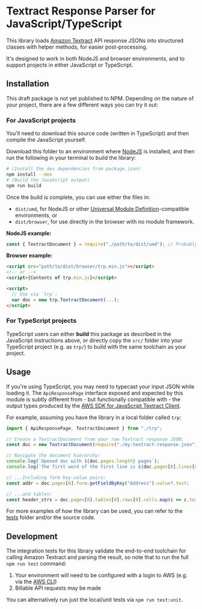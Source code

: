 # Textract Response Parser for JavaScript/TypeScript

This library loads [Amazon Textract](https://docs.aws.amazon.com/textract/latest/dg/what-is.html) API response JSONs into structured classes with helper methods, for easier post-processing.

It's designed to work in both NodeJS and browser environments, and to support projects in either JavaScript or TypeScript.


## Installation

This draft package is not yet published to NPM. Depending on the nature of your project, there are a few different ways you can try it out:


### For JavaScript projects

You'll need to download this source code (written in TypeScript) and then compile the JavaScript yourself.

Download this folder to an environment where [NodeJS](https://nodejs.org/en/) is installed, and then run the following in your terminal to build the library:

```sh
# (Install the dev dependencies from package.json)
npm install --dev
# (Build the JavaScript output)
npm run build
```

Once the build is complete, you can use either the files in:

- `dist/umd`, for NodeJS or other [Universal Module Definition](https://github.com/umdjs/umd)-compatible environments, or
- `dist/browser`, for use directly in the browser with no module framework.

**NodeJS example:**

```js
const { TextractDocument } = require("./path/to/dist/umd"); // Probably rename the folder...
```

**Browser example:**

```html
<script src="path/to/dist/browser/trp.min.js"></script>
<!-- or -->
<script>{Contents of trp.min.js}</script>

<script>
  // Use via `trp`:
  var doc = new trp.TextractDocument(...);
</script>
```


### For TypeScript projects

TypeScript users can either **build** this package as described in the JavaScript instructions above, or directly copy the `src/` folder into your TypeScript project (e.g. as `trp/`) to build with the same toolchain as your project.


## Usage

If you're using TypeScript, you may need to typecast your input JSON while loading it. The `ApiResponsePage` interface exposed and expected by this module is subtly different from - but functionally compatible with - the output types produced by the [AWS SDK for JavaScript Textract Client](https://docs.aws.amazon.com/AWSJavaScriptSDK/v3/latest/clients/client-textract/index.html).

For example, assuming you have the library in a local folder called `trp`:

```typescript
import { ApiResponsePage, TextractDocument } from "./trp";

// Create a TextractDocument from your raw Textract response JSON:
const doc = new TextractDocument(require("./my-textract-response.json") as ApiResponsePage);

// Navigate the document hierarchy:
console.log(`Opened doc with ${doc.pages.length} pages`);
console.log(`The first word of the first line is ${doc.pages[0].lines[0].words[0].text}`);

// ...Including form key-value pairs:
const addr = doc.pages[0].form.getFieldByKey("Address").value?.text;

// ...and tables:
const header_strs = doc.pages[0].tables[0].rows[0].cells.map(c => c.text);
```

For more examples of how the library can be used, you can refer to the [tests](tests/) folder and/or the source code.


## Development

The integration tests for this library validate the end-to-end toolchain for calling Amazon Textract and parsing the result, so note that to run the full `npm run test` command:

1. Your environment will need to be configured with a login to AWS (e.g. via the [AWS CLI](https://aws.amazon.com/cli/))
2. Billable API requests may be made

You can alternatively run just the local/unit tests via `npm run test:unit`.
